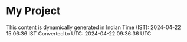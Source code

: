 # My Project

This content is dynamically generated in Indian Time (IST): 2024-04-22 15:06:36 IST
Converted to UTC: 2024-04-22 09:36:36 UTC
